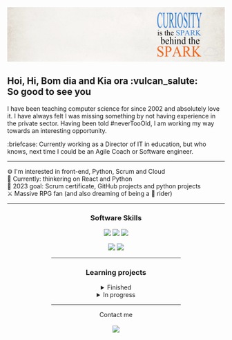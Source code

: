 <img src="https://github.com/TVandevenne/TVandevenne/blob/master/images/Linkedin_BG.png">

 <h2>Hoi, Hi, Bom dia and Kia ora :vulcan_salute:<br>
 So good to see you </h2> 
 
<p>I have been teaching computer science for since 2002 and absolutely love it. I have always felt I was missing something by not having experience in the private sector. Having been told #neverTooOld, I am working my way towards an interesting opportunity.</p>
<p> :briefcase: Currently working as a Director of IT  in education, but who knows, next time I could be an Agile Coach or Software engineer.</p>

<hr>

:gear: I'm interested in front-end, Python, Scrum and Cloud <br>
:space_invader: Currently: thinkering on React and Python <br>
:medal_sports: 2023 goal: Scrum certificate, GitHub projects and python projects<br>
:crossed_swords: Massive RPG fan (and also dreaming of being a :whale: rider) <br>
<hr>

<div align="center"> 
<h3>Software Skills</h3>
<p>
   <img src="https://img.shields.io/badge/HTML5-E34F26?style=for-the-badge&logo=html5&logoColor=white" />
  <img src="https://img.shields.io/badge/CSS3-1572B6?style=for-the-badge&logo=css3&logoColor=white" />
  <img src="https://img.shields.io/badge/JavaScript-323330?style=for-the-badge&logo=javascript&logoColor=F7DF1E" />
</p>
<p>
  <img src="https://img.shields.io/badge/Python-3776AB?style=for-the-badge&logo=python&logoColor=white" />
  <img src="https://img.shields.io/badge/C%23-239120?style=for-the-badge&logo=c-sharp&logoColor=white" />
</p>

<hr style="width: 300px;">


<h3>Learning projects</h3>
<details> 
<summary>Finished</summary>
 
   Profile README
  
</details>

<details> 
 <summary>In progress</summary>
   upgrade 1 to Profile README <br>
   Digital Resume<br>
   First project<br>
</details>
<hr style="width: 300px;">
</div>

<div id="header" align="center">
  Contact me <br><br>
  <a href="mailto: thomvandevenne@gmail.com">
  <img src="https://media.giphy.com/media/M9gbBd9nbDrOTu1Mqx/giphy.gif" width="100"/> 
  </a>
</div>
 

